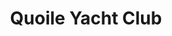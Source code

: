 ---
title: "Quoile Yacht Club"
address: "Quoile Yacht Club, 31 Castle Island Road, Downpatrick, Down, BT30 7LD"
tel: "+44 (0)28 4461 2266"
county: "Down"
category: "Sailing"
type: "Content"
lat: "54.366851806640625"
lng: "-5.679356098175049"
---